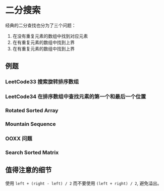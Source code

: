 # 二分搜索

经典的二分查找也分为了三个问题：

1. 在没有重复元素的数组中找到对应元素
2. 在有重复元素的数组中找到上界
3. 在有重复元素的数组中找到上界

## 例题

### LeetCode33 搜索旋转排序数组  

### LeetCode34 在排序数组中查找元素的第一个和最后一个位置

### Rotated Sorted Array

### Mountain Sequence

### OOXX 问题

### Search Sorted Matrix

## 值得注意的细节

使用 `left + (right - left) / 2` 而不要使用 `(left + right) / 2`, 避免溢出。